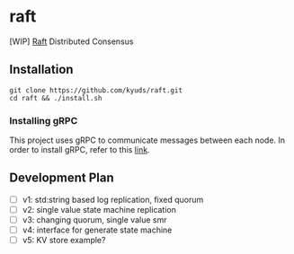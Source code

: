# raft
[WIP] [Raft](https://raft.github.io/raft.pdf) Distributed Consensus

## Installation
```
git clone https://github.com/kyuds/raft.git
cd raft && ./install.sh
```

### Installing gRPC
This project uses gRPC to communicate messages between each node. In order to install gRPC, refer to this [link](https://grpc.io/docs/languages/cpp/quickstart/).

## Development Plan
- [ ] v1: std:string based log replication, fixed quorum
- [ ] v2: single value state machine replication
- [ ] v3: changing quorum, single value smr
- [ ] v4: interface for generate state machine
- [ ] v5: KV store example?

